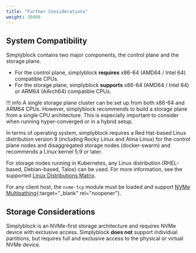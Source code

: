 ```yaml
---
title: "Further Considerations"
weight: 30400
---
```


## System Compatibility

Simplyblock contains two major components, the control plane and the storage plane.

- For the control plane, simplyblock **requires** x86-64 (AMD64 / Intel 64) compatible CPUs.
- For the storage plane, simplyblock **supports** x86-64 (AMD64 / Intel 64) or ARM64 (AArch64) compatible CPUs.

!!! info
    A single storage plane cluster can be set up from both x86-64 and ARM64 CPUs. However, simplyblock recommends to
    build a storage plane from a single CPU architecture. This is especially important to consider when running
    hyper-converged or in a hybrid setup.

In terms of operating system, simplyblock requires a Red Hat-based Linux distribution version 9 (including Rocky Linux and Alma Linux) 
for the control plane nodes and disaggregated storage nodes (docker-swarm) and recommends a Linux kernel 5.9 or later. 

For storage nodes running in Kubernetes, any Linux distribution (RHEL-based, Debian-based, Talos) can be used. For more
information, see the supported [Linux Distributions Matrix](../../reference/supported-linux-distributions.md).

For any client host, the `nvme-tcp` module must be loaded and support [NVMe Multipathing](https://docs.kernel.org/admin-guide/nvme-multipath.html){:target="_blank" rel="noopener"}.

## Storage Considerations

Simplyblock is an NVMe-first storage architecture and requires NVMe device with exclusive access. Simplyblock **does
not** support individual partitions, but requires full and exclusive access to the physical or virtual NVMe device.
